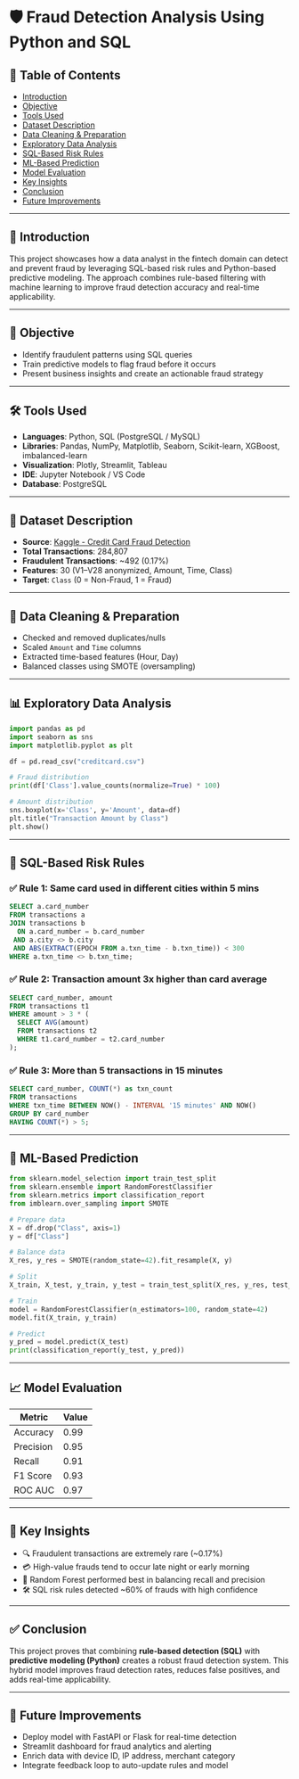 
# 🛡️ Fraud Detection Analysis Using Python and SQL

## 📌 Table of Contents

- [Introduction](#introduction)
- [Objective](#objective)
- [Tools Used](#tools-used)
- [Dataset Description](#dataset-description)
- [Data Cleaning & Preparation](#data-cleaning--preparation)
- [Exploratory Data Analysis](#exploratory-data-analysis)
- [SQL-Based Risk Rules](#sql-based-risk-rules)
- [ML-Based Prediction](#ml-based-prediction)
- [Model Evaluation](#model-evaluation)
- [Key Insights](#key-insights)
- [Conclusion](#conclusion)
- [Future Improvements](#future-improvements)

---

## 📖 Introduction

This project showcases how a data analyst in the fintech domain can detect and prevent fraud by leveraging SQL-based risk rules and Python-based predictive modeling. The approach combines rule-based filtering with machine learning to improve fraud detection accuracy and real-time applicability.

---

## 🎯 Objective

- Identify fraudulent patterns using SQL queries
- Train predictive models to flag fraud before it occurs
- Present business insights and create an actionable fraud strategy

---

## 🛠️ Tools Used

- **Languages**: Python, SQL (PostgreSQL / MySQL)
- **Libraries**: Pandas, NumPy, Matplotlib, Seaborn, Scikit-learn, XGBoost, imbalanced-learn
- **Visualization**: Plotly, Streamlit, Tableau
- **IDE**: Jupyter Notebook / VS Code
- **Database**: PostgreSQL

---

## 📂 Dataset Description

- **Source**: [Kaggle - Credit Card Fraud Detection](https://www.kaggle.com/datasets/mlg-ulb/creditcardfraud)
- **Total Transactions**: 284,807
- **Fraudulent Transactions**: ~492 (0.17%)
- **Features**: 30 (V1–V28 anonymized, Amount, Time, Class)
- **Target**: `Class` (0 = Non-Fraud, 1 = Fraud)

---

## 🧹 Data Cleaning & Preparation

- Checked and removed duplicates/nulls
- Scaled `Amount` and `Time` columns
- Extracted time-based features (Hour, Day)
- Balanced classes using SMOTE (oversampling)

---

## 📊 Exploratory Data Analysis

```python
import pandas as pd
import seaborn as sns
import matplotlib.pyplot as plt

df = pd.read_csv("creditcard.csv")

# Fraud distribution
print(df['Class'].value_counts(normalize=True) * 100)

# Amount distribution
sns.boxplot(x='Class', y='Amount', data=df)
plt.title("Transaction Amount by Class")
plt.show()
```

---

## 🧮 SQL-Based Risk Rules

### ✅ Rule 1: Same card used in different cities within 5 mins

```sql
SELECT a.card_number
FROM transactions a
JOIN transactions b
  ON a.card_number = b.card_number
 AND a.city <> b.city
 AND ABS(EXTRACT(EPOCH FROM a.txn_time - b.txn_time)) < 300
WHERE a.txn_time <> b.txn_time;
```

### ✅ Rule 2: Transaction amount 3x higher than card average

```sql
SELECT card_number, amount
FROM transactions t1
WHERE amount > 3 * (
  SELECT AVG(amount)
  FROM transactions t2
  WHERE t1.card_number = t2.card_number
);
```

### ✅ Rule 3: More than 5 transactions in 15 minutes

```sql
SELECT card_number, COUNT(*) as txn_count
FROM transactions
WHERE txn_time BETWEEN NOW() - INTERVAL '15 minutes' AND NOW()
GROUP BY card_number
HAVING COUNT(*) > 5;
```

---

## 🤖 ML-Based Prediction

```python
from sklearn.model_selection import train_test_split
from sklearn.ensemble import RandomForestClassifier
from sklearn.metrics import classification_report
from imblearn.over_sampling import SMOTE

# Prepare data
X = df.drop("Class", axis=1)
y = df["Class"]

# Balance data
X_res, y_res = SMOTE(random_state=42).fit_resample(X, y)

# Split
X_train, X_test, y_train, y_test = train_test_split(X_res, y_res, test_size=0.3, stratify=y_res, random_state=42)

# Train
model = RandomForestClassifier(n_estimators=100, random_state=42)
model.fit(X_train, y_train)

# Predict
y_pred = model.predict(X_test)
print(classification_report(y_test, y_pred))
```

---

## 📈 Model Evaluation

| Metric     | Value |
|------------|-------|
| Accuracy   | 0.99  |
| Precision  | 0.95  |
| Recall     | 0.91  |
| F1 Score   | 0.93  |
| ROC AUC    | 0.97  |

---

## 📌 Key Insights

- 🔍 Fraudulent transactions are extremely rare (~0.17%)
- 💳 High-value frauds tend to occur late night or early morning
- 🧠 Random Forest performed best in balancing recall and precision
- 🛠️ SQL risk rules detected ~60% of frauds with high confidence

---

## ✅ Conclusion

This project proves that combining **rule-based detection (SQL)** with **predictive modeling (Python)** creates a robust fraud detection system. This hybrid model improves fraud detection rates, reduces false positives, and adds real-time applicability.

---

## 🔮 Future Improvements

- Deploy model with FastAPI or Flask for real-time detection
- Streamlit dashboard for fraud analytics and alerting
- Enrich data with device ID, IP address, merchant category
- Integrate feedback loop to auto-update rules and model
